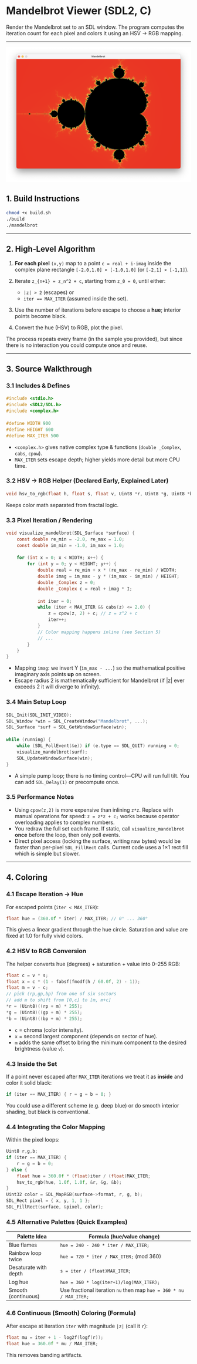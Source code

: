 # Mandelbrot Viewer (SDL2, C)

Render the Mandelbrot set to an SDL window. The program computes the iteration count for each pixel and colors it using an HSV → RGB mapping.

---

![Screenshot](../assets/mandelbrot.png)

## 1. Build Instructions

```bash
chmod +x build.sh
./build
./mandelbrot
```

---

## 2. High‑Level Algorithm

1. **For each pixel** `(x,y)` map to a point `c = real + i·imag` inside the complex plane rectangle `[-2.0,1.0] × [-1.0,1.0]` (or `[-2,1] × [-1,1]`).
2. Iterate `z_{n+1} = z_n^2 + c`, starting from `z_0 = 0`, until either:

   * `|z| > 2` (escapes) or
   * `iter == MAX_ITER` (assumed inside the set).
3. Use the number of iterations before escape to choose a **hue**; interior points become black.
4. Convert the hue (HSV) to RGB, plot the pixel.

The process repeats every frame (in the sample you provided), but since there is no interaction you could compute once and reuse.

---

## 3. Source Walkthrough

### 3.1 Includes & Defines

```c
#include <stdio.h>
#include <SDL2/SDL.h>
#include <complex.h>

#define WIDTH 900
#define HEIGHT 600
#define MAX_ITER 500
```

* `<complex.h>` gives native complex type & functions (`double _Complex`, `cabs`, `cpow`).
* `MAX_ITER` sets escape depth; higher yields more detail but more CPU time.

### 3.2 HSV → RGB Helper (Declared Early, Explained Later)

```c
void hsv_to_rgb(float h, float s, float v, Uint8 *r, Uint8 *g, Uint8 *b) { /* ... */ }
```

Keeps color math separated from fractal logic.

### 3.3 Pixel Iteration / Rendering

```c
void visualize_mandelbrot(SDL_Surface *surface) {
    const double re_min = -2.0, re_max = 1.0;
    const double im_min = -1.0, im_max = 1.0;

    for (int x = 0; x < WIDTH; x++) {
        for (int y = 0; y < HEIGHT; y++) {
            double real = re_min + x * (re_max - re_min) / WIDTH;
            double imag = im_max - y * (im_max - im_min) / HEIGHT;
            double _Complex z = 0;
            double _Complex c = real + imag * I;

            int iter = 0;
            while (iter < MAX_ITER && cabs(z) <= 2.0) {
                z = cpow(z, 2) + c; // z = z^2 + c
                iter++;
            }
            // Color mapping happens inline (see Section 5)
            // ...
        }
    }
}
```

* Mapping `imag`: we invert Y (`im_max - ...`) so the mathematical positive imaginary axis points **up** on screen.
* Escape radius 2 is mathematically sufficient for Mandelbrot (if |z| ever exceeds 2 it will diverge to infinity).

### 3.4 Main Setup Loop

```c
SDL_Init(SDL_INIT_VIDEO);
SDL_Window *win = SDL_CreateWindow("Mandelbrot", ...);
SDL_Surface *surf = SDL_GetWindowSurface(win);

while (running) {
    while (SDL_PollEvent(&e)) if (e.type == SDL_QUIT) running = 0;
    visualize_mandelbrot(surf);
    SDL_UpdateWindowSurface(win);
}
```

* A simple pump loop; there is no timing control—CPU will run full tilt. You can add `SDL_Delay(1)` or precompute once.

### 3.5 Performance Notes

* Using `cpow(z,2)` is more expensive than inlining `z*z`. Replace with manual operations for speed: `z = z*z + c;` works because operator overloading applies to complex numbers.
* You redraw the full set each frame. If static, call `visualize_mandelbrot` **once** before the loop, then only poll events.
* Direct pixel access (locking the surface, writing raw bytes) would be faster than per‑pixel `SDL_FillRect` calls. Current code uses a 1×1 rect fill which is simple but slower.

---


## 4. **Coloring**

### 4.1 Escape Iteration → Hue

For escaped points (`iter < MAX_ITER`):

```c
float hue = (360.0f * iter) / MAX_ITER; // 0° ... 360°
```

This gives a linear gradient through the hue circle. Saturation and value are fixed at 1.0 for fully vivid colors.

### 4.2 HSV to RGB Conversion

The helper converts hue (degrees) + saturation + value into 0–255 RGB:

```c
float c = v * s;
float x = c * (1 - fabsf(fmodf(h / 60.0f, 2) - 1));
float m = v - c;
// pick (rp,gp,bp) from one of six sectors
// add m to shift from [0,c] to [m, m+c]
*r = (Uint8)((rp + m) * 255);
*g = (Uint8)((gp + m) * 255);
*b = (Uint8)((bp + m) * 255);
```

* `c` = chroma (color intensity).
* `x` = second largest component (depends on sector of hue).
* `m` adds the same offset to bring the minimum component to the desired brightness (value `v`).

### 4.3 Inside the Set

If a point never escaped after `MAX_ITER` iterations we treat it as **inside** and color it solid black:

```c
if (iter == MAX_ITER) { r = g = b = 0; }
```

You could use a different scheme (e.g. deep blue) or do smooth interior shading, but black is conventional.

### 4.4 Integrating the Color Mapping

Within the pixel loops:

```c
Uint8 r,g,b;
if (iter == MAX_ITER) {
    r = g = b = 0;
} else {
    float hue = 360.0f * (float)iter / (float)MAX_ITER;
    hsv_to_rgb(hue, 1.0f, 1.0f, &r, &g, &b);
}
Uint32 color = SDL_MapRGB(surface->format, r, g, b);
SDL_Rect pixel = { x, y, 1, 1 };
SDL_FillRect(surface, &pixel, color);
```

### 4.5 Alternative Palettes (Quick Examples)

| Palette Idea          | Formula (hue/value change)                                          |
| --------------------- | ------------------------------------------------------------------- |
| Blue flames           | `hue = 240 - 240 * iter / MAX_ITER;`                                |
| Rainbow loop twice    | `hue = 720 * iter / MAX_ITER;` (mod 360)                            |
| Desaturate with depth | `s = iter / (float)MAX_ITER;`                                       |
| Log hue               | `hue = 360 * log(iter+1)/log(MAX_ITER);`                            |
| Smooth (continuous)   | Use fractional iteration `nu` then map `hue = 360 * nu / MAX_ITER;` |

### 4.6 Continuous (Smooth) Coloring (Formula)

After escape at iteration `iter` with magnitude `|z|` (call it `r`):

```c
float mu = iter + 1 - log2f(logf(r));
float hue = 360.0f * mu / MAX_ITER;
```

This removes banding artifacts.